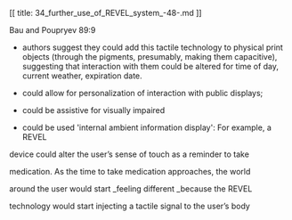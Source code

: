 [[
title: 34_further_use_of_REVEL_system_-48-.md
]]

Bau and Poupryev 89:9

  

+ authors suggest they could add this tactile technology to physical print
objects \(through the pigments, presumably, making them capacitive\),
suggesting that interaction with them could be altered for time of day,
current weather, expiration date.

  

+ could allow for personalization of interaction with public displays;

+ could be assistive for visually impaired

+ could be used 'internal ambient information display': For example, a REVEL

device could alter the user’s sense of touch as a reminder to take

medication. As the time to take medication approaches, the world

around the user would start _feeling different _because the REVEL

technology would start injecting a tactile signal to the user’s body
